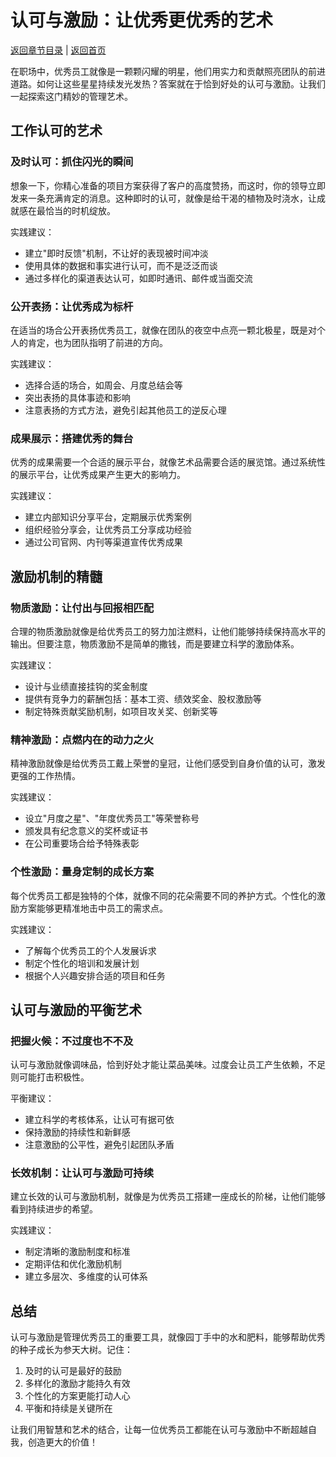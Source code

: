 # 认可与激励：让优秀更优秀的艺术

[返回章节目录](./index.md) | [返回首页](../README.md)

在职场中，优秀员工就像是一颗颗闪耀的明星，他们用实力和贡献照亮团队的前进道路。如何让这些星星持续发光发热？答案就在于恰到好处的认可与激励。让我们一起探索这门精妙的管理艺术。

## 工作认可的艺术

### 及时认可：抓住闪光的瞬间

想象一下，你精心准备的项目方案获得了客户的高度赞扬，而这时，你的领导立即发来一条充满肯定的消息。这种即时的认可，就像是给干渴的植物及时浇水，让成就感在最恰当的时机绽放。

实践建议：
- 建立"即时反馈"机制，不让好的表现被时间冲淡
- 使用具体的数据和事实进行认可，而不是泛泛而谈
- 通过多样化的渠道表达认可，如即时通讯、邮件或当面交流

### 公开表扬：让优秀成为标杆

在适当的场合公开表扬优秀员工，就像在团队的夜空中点亮一颗北极星，既是对个人的肯定，也为团队指明了前进的方向。

实践建议：
- 选择合适的场合，如周会、月度总结会等
- 突出表扬的具体事迹和影响
- 注意表扬的方式方法，避免引起其他员工的逆反心理

### 成果展示：搭建优秀的舞台

优秀的成果需要一个合适的展示平台，就像艺术品需要合适的展览馆。通过系统性的展示平台，让优秀成果产生更大的影响力。

实践建议：
- 建立内部知识分享平台，定期展示优秀案例
- 组织经验分享会，让优秀员工分享成功经验
- 通过公司官网、内刊等渠道宣传优秀成果

## 激励机制的精髓

### 物质激励：让付出与回报相匹配

合理的物质激励就像是给优秀员工的努力加注燃料，让他们能够持续保持高水平的输出。但要注意，物质激励不是简单的撒钱，而是要建立科学的激励体系。

实践建议：
- 设计与业绩直接挂钩的奖金制度
- 提供有竞争力的薪酬包括：基本工资、绩效奖金、股权激励等
- 制定特殊贡献奖励机制，如项目攻关奖、创新奖等

### 精神激励：点燃内在的动力之火

精神激励就像是给优秀员工戴上荣誉的皇冠，让他们感受到自身价值的认可，激发更强的工作热情。

实践建议：
- 设立"月度之星"、"年度优秀员工"等荣誉称号
- 颁发具有纪念意义的奖杯或证书
- 在公司重要场合给予特殊表彰

### 个性激励：量身定制的成长方案

每个优秀员工都是独特的个体，就像不同的花朵需要不同的养护方式。个性化的激励方案能够更精准地击中员工的需求点。

实践建议：
- 了解每个优秀员工的个人发展诉求
- 制定个性化的培训和发展计划
- 根据个人兴趣安排合适的项目和任务

## 认可与激励的平衡艺术

### 把握火候：不过度也不不及

认可与激励就像调味品，恰到好处才能让菜品美味。过度会让员工产生依赖，不足则可能打击积极性。

平衡建议：
- 建立科学的考核体系，让认可有据可依
- 保持激励的持续性和新鲜感
- 注意激励的公平性，避免引起团队矛盾

### 长效机制：让认可与激励可持续

建立长效的认可与激励机制，就像是为优秀员工搭建一座成长的阶梯，让他们能够看到持续进步的希望。

实践建议：
- 制定清晰的激励制度和标准
- 定期评估和优化激励机制
- 建立多层次、多维度的认可体系

## 总结

认可与激励是管理优秀员工的重要工具，就像园丁手中的水和肥料，能够帮助优秀的种子成长为参天大树。记住：

1. 及时的认可是最好的鼓励
2. 多样化的激励才能持久有效
3. 个性化的方案更能打动人心
4. 平衡和持续是关键所在

让我们用智慧和艺术的结合，让每一位优秀员工都能在认可与激励中不断超越自我，创造更大的价值！
